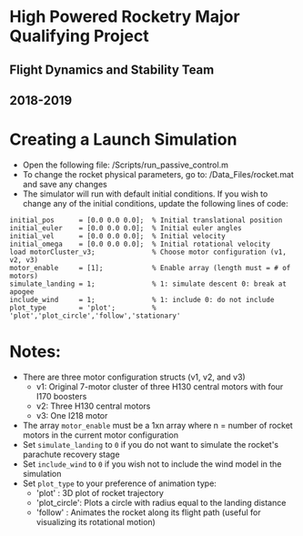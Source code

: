 # High Powered Rocketry Major Qualifying Project
## Flight Dynamics and Stability Team
## 2018-2019

# Creating a Launch Simulation
- Open the following file: /Scripts/run_passive_control.m
- To change the rocket physical parameters, go to: /Data_Files/rocket.mat and save any changes
- The simulator will run with default initial conditions. If you wish to change any of the initial conditions, update the following lines of code:
```
initial_pos      = [0.0 0.0 0.0];  % Initial translational position
initial_euler    = [0.0 0.0 0.0];  % Initial euler angles
initial_vel      = [0.0 0.0 0.0];  % Initial velocity
initial_omega    = [0.0 0.0 0.0];  % Initial rotational velocity
load motorCluster_v3;              % Choose motor configuration (v1, v2, v3)
motor_enable     = [1];            % Enable array (length must = # of motors)
simulate_landing = 1;              % 1: simulate descent 0: break at apogee
include_wind     = 1;              % 1: include 0: do not include
plot_type        = 'plot';         % 'plot','plot_circle','follow','stationary'
```

# Notes:
- There are three motor configuration structs (v1, v2, and v3)
  - v1: Original 7-motor cluster of three H130 central motors with four I170 boosters
  - v2: Three H130 central motors
  - v3: One I218 motor
- The array ```motor_enable``` must be a 1xn array where n = number of rocket motors in the current motor configuration
- Set ```simulate_landing``` to ```0``` if you do not want to simulate the rocket's parachute recovery stage
- Set ```include_wind``` to ```0``` if you wish not to include the wind model in the simulation
- Set ```plot_type``` to your preference of animation type:
  - 'plot'       : 3D plot of rocket trajectory
  - 'plot_circle': Plots a circle with radius equal to the landing distance
  - 'follow'     : Animates the rocket along its flight path (useful for visualizing its rotational motion)